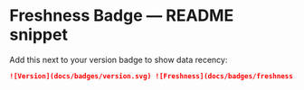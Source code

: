 # Freshness Badge — README snippet

Add this next to your version badge to show data recency:

```markdown
![Version](docs/badges/version.svg) ![Freshness](docs/badges/freshness.svg)
```
